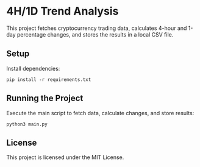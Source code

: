 # 4H/1D Trend Analysis

This project fetches cryptocurrency trading data, calculates 4-hour and 1-day percentage changes, and stores the results in a local CSV file.


## Setup

Install dependencies:

    
    pip install -r requirements.txt
    

## Running the Project

Execute the main script to fetch data, calculate changes, and store results:

    
    python3 main.py
    

## License

This project is licensed under the MIT License.

